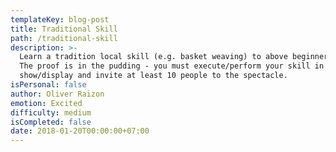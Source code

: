 ```yaml
---
templateKey: blog-post
title: Traditional Skill
path: /traditional-skill
description: >-
  Learn a tradition local skill (e.g. basket weaving) to above beginner level.
  The proof is in the pudding - you must execute/perform your skill in a
  show/display and invite at least 10 people to the spectacle.
isPersonal: false
author: Oliver Raizon
emotion: Excited
difficulty: medium
isCompleted: false
date: 2018-01-20T00:00:00+07:00
---
```


